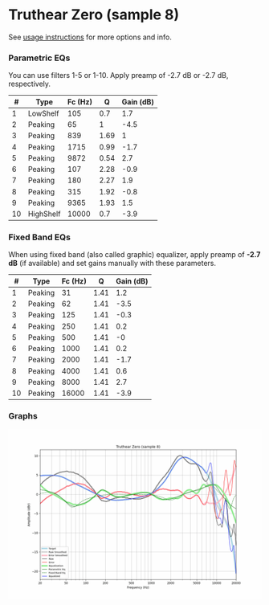 # Truthear Zero (sample 8)
See [usage instructions](https://github.com/jaakkopasanen/AutoEq#usage) for more options and info.

### Parametric EQs
You can use filters 1-5 or 1-10. Apply preamp of -2.7 dB or -2.7 dB, respectively.

|   # | Type      |   Fc (Hz) |    Q |   Gain (dB) |
|-----|-----------|-----------|------|-------------|
|   1 | LowShelf  |       105 | 0.7  |         1.7 |
|   2 | Peaking   |        65 | 1    |        -4.5 |
|   3 | Peaking   |       839 | 1.69 |         1   |
|   4 | Peaking   |      1715 | 0.99 |        -1.7 |
|   5 | Peaking   |      9872 | 0.54 |         2.7 |
|   6 | Peaking   |       107 | 2.28 |        -0.9 |
|   7 | Peaking   |       180 | 2.27 |         1.9 |
|   8 | Peaking   |       315 | 1.92 |        -0.8 |
|   9 | Peaking   |      9365 | 1.93 |         1.5 |
|  10 | HighShelf |     10000 | 0.7  |        -3.9 |

### Fixed Band EQs
When using fixed band (also called graphic) equalizer, apply preamp of **-2.7 dB** (if available) and set gains manually with these parameters.

|   # | Type    |   Fc (Hz) |    Q |   Gain (dB) |
|-----|---------|-----------|------|-------------|
|   1 | Peaking |        31 | 1.41 |         1.2 |
|   2 | Peaking |        62 | 1.41 |        -3.5 |
|   3 | Peaking |       125 | 1.41 |        -0.3 |
|   4 | Peaking |       250 | 1.41 |         0.2 |
|   5 | Peaking |       500 | 1.41 |        -0   |
|   6 | Peaking |      1000 | 1.41 |         0.2 |
|   7 | Peaking |      2000 | 1.41 |        -1.7 |
|   8 | Peaking |      4000 | 1.41 |         0.6 |
|   9 | Peaking |      8000 | 1.41 |         2.7 |
|  10 | Peaking |     16000 | 1.41 |        -3.9 |

### Graphs
![](./Truthear%20Zero%20(sample%208).png)
